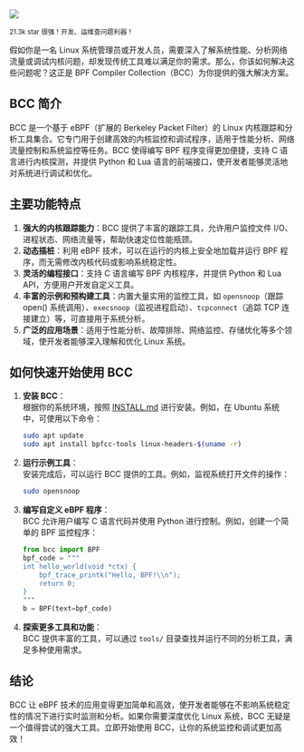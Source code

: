 <img src="/assets/image/250515-bcc.png"/> 

<small>21.3k star 很强！开发、运维查问题利器！</small>

假如你是一名 Linux 系统管理员或开发人员，需要深入了解系统性能、分析网络流量或调试内核问题，却发现传统工具难以满足你的需求。那么，你该如何解决这些问题呢？这正是 BPF Compiler Collection（BCC）为你提供的强大解决方案。

## BCC 简介

BCC 是一个基于 eBPF（扩展的 Berkeley Packet Filter）的 Linux 内核跟踪和分析工具集合。它专门用于创建高效的内核监控和调试程序，适用于性能分析、网络流量控制和系统监控等任务。BCC 使得编写 BPF 程序变得更加便捷，支持 C 语言进行内核探测，并提供 Python 和 Lua 语言的前端接口，使开发者能够灵活地对系统进行调试和优化。

## 主要功能特点

1. **强大的内核跟踪能力**：BCC 提供了丰富的跟踪工具，允许用户监控文件 I/O、进程状态、网络流量等，帮助快速定位性能瓶颈。
2. **动态插桩**：利用 eBPF 技术，可以在运行的内核上安全地加载并运行 BPF 程序，而无需修改内核代码或影响系统稳定性。
3. **灵活的编程接口**：支持 C 语言编写 BPF 内核程序，并提供 Python 和 Lua API，方便用户开发自定义工具。
4. **丰富的示例和预构建工具**：内置大量实用的监控工具，如 `opensnoop`（跟踪 open() 系统调用）、`execsnoop`（监视进程启动）、`tcpconnect`（追踪 TCP 连接建立）等，可直接用于系统分析。
5. **广泛的应用场景**：适用于性能分析、故障排除、网络监控、存储优化等多个领域，使开发者能够深入理解和优化 Linux 系统。

## 如何快速开始使用 BCC

1. **安装 BCC**：  
   根据你的系统环境，按照 [INSTALL.md](https://github.com/iovisor/bcc) 进行安装。例如，在 Ubuntu 系统中，可使用以下命令：
   ```bash
   sudo apt update
   sudo apt install bpfcc-tools linux-headers-$(uname -r)
   ```

2. **运行示例工具**：  
   安装完成后，可以运行 BCC 提供的工具。例如，监视系统打开文件的操作：
   ```bash
   sudo opensnoop
   ```

3. **编写自定义 eBPF 程序**：  
   BCC 允许用户编写 C 语言代码并使用 Python 进行控制。例如，创建一个简单的 BPF 监控程序：
   ```python
   from bcc import BPF
   bpf_code = """
   int hello_world(void *ctx) {
       bpf_trace_printk("Hello, BPF!\\n");
       return 0;
   }
   """
   b = BPF(text=bpf_code)
   ```

4. **探索更多工具和功能**：  
   BCC 提供丰富的工具，可以通过 `tools/` 目录查找并运行不同的分析工具，满足多种使用需求。

## 结论

BCC 让 eBPF 技术的应用变得更加简单和高效，使开发者能够在不影响系统稳定性的情况下进行实时监测和分析。如果你需要深度优化 Linux 系统，BCC 无疑是一个值得尝试的强大工具。立即开始使用 BCC，让你的系统监控和调试更加高效！